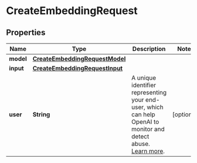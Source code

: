 

# CreateEmbeddingRequest


## Properties

Name | Type | Description | Notes
------------ | ------------- | ------------- | -------------
**model** | [**CreateEmbeddingRequestModel**](CreateEmbeddingRequestModel.md) |  | 
**input** | [**CreateEmbeddingRequestInput**](CreateEmbeddingRequestInput.md) |  | 
**user** | **String** | A unique identifier representing your end-user, which can help OpenAI to monitor and detect abuse. [Learn more](/docs/guides/safety-best-practices/end-user-ids).  |  [optional]



